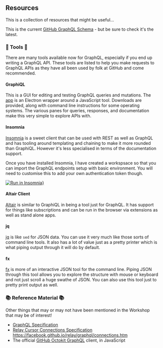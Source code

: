 ## Resources

This is a collection of resources that might be useful...

This is the current [GitHub GraphQL Schema](https://developer.github.com/v4/public_schema/schema.public.graphql) - but be sure to check it's the latest.

### :hammer: Tools :wrench:

There are many tools available now for GraphQL, especially if you end up writing a GraphQL API. These tools are listed to help you make requests to GraphQL APIs as they have all been used by folk at GitHub and come recommended.

#### GraphiQL

This is a GUI for editing and testing GraphQL queries and mutations. The [app](https://electronjs.org/apps/graphiql) is an Electron wrapper around a JavaScript tool. Downloads are provided, along with command line instructions for some operating systems. The various panes for queries, responses, and documentation make this very simple to explore APIs with.

#### Insomnia

[Insomnia](https://insomnia.rest/) is a sweet client that can be used with REST as well as GraphQL and has tooling around templating and chaining to make it more rounded than GraphiQL. However it's less specialised in terms of the documentation support.

Once you have installed Insomnia, I have created a workspsace so that you can import the GraphQL endpoints setup with basic environment. You will need to customise this to add your own authentication token though.

[![Run in Insomnia}](https://insomnia.rest/images/run.svg)](https://insomnia.rest/run/?label=GitHub%20GraphQL&uri=https%3A%2F%2Fgithub.com%2Fkrider2010%2Fgraphql-intro-resources%2Fblob%2Fmaster%2FInsomnia_GitHub_GraphQL.json)

#### Altair Client

[Altair](https://altair.sirmuel.design/) is similar to GraphiQL in being a tool just for GraphQL. It has support for things like subscriptions and can be run in the browser via extensions as well as stand alone apps.

#### jq

[jq](https://stedolan.github.io/jq/) is like `sed` for JSON data. You can use it very much like those sorts of command line tools. It also has a lot of value just as a pretty printer which is what piping output through it will do by default.

#### fx

[fx](http://fx.wtf/) is more of an interactive JSON tool for the command line. Piping JSON through this tool allows you to explore the structure with mouse or keyboard and not just scroll a huge swathe of JSON. You can also use this tool just to pretty print output as well.

### :books: Reference Material :books:

Other things that may or may not have been mentioned in the Workshop that may be of interest!

* [GraphQL Specification](https://graphql.github.io/graphql-spec/)
* [Relay Cursor Connections Specification](https://facebook.github.io/relay/graphql/connections.htm)
https://facebook.github.io/relay/graphql/connections.htm
* The official [GitHub Octokit GraphQL](https://github.com/octokit/graphql.js) client, in JavaScript


